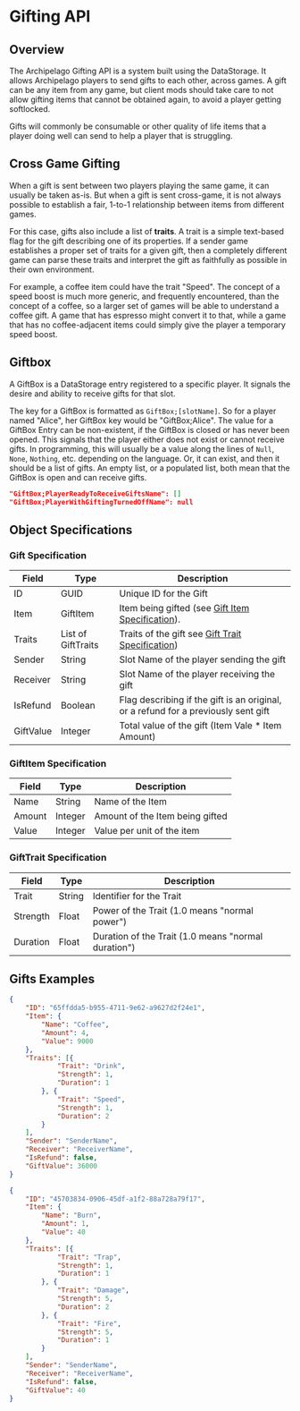 # Gifting API

## Overview

The Archipelago Gifting API is a system built using the DataStorage. It allows Archipelago players to send gifts to each other, across games.
A gift can be any item from any game, but client mods should take care to not allow gifting items that cannot be obtained again, to avoid a player getting softlocked.

Gifts will commonly be consumable or other quality of life items that a player doing well can send to help a player that is struggling.

## Cross Game Gifting

When a gift is sent between two players playing the same game, it can usually be taken as-is. But when a gift is sent cross-game, it is not always possible to establish a fair, 1-to-1 relationship between items from different games.

For this case, gifts also include a list of **traits**. A trait is a simple text-based flag for the gift describing one of its properties. If a sender game establishes a proper set of traits for a given gift, then a completely different game can parse these traits and interpret the gift as faithfully as possible in their own environment.

For example, a coffee item could have the trait "Speed". The concept of a speed boost is much more generic, and frequently encountered, than the concept of a coffee, so a larger set of games will be able to understand a coffee gift. A game that has espresso might convert it to that, while a game that has no coffee-adjacent items could simply give the player a temporary speed boost.

## Giftbox

A GiftBox is a DataStorage entry registered to a specific player. It signals the desire and ability to receive gifts for that slot.

The key for a GiftBox is formatted as `GiftBox;[slotName]`. So for a player named "Alice", her GiftBox key would be "GiftBox;Alice".
The value for a GiftBox Entry can be non-existent, if the GiftBox is closed or has never been opened. This signals that the player either does not exist or cannot receive gifts.
In programming, this will usually be a value along the lines of `Null`, `None`, `Nothing`, etc. depending on the language.
Or, it can exist, and then it should be a list of gifts. An empty list, or a populated list, both mean that the GiftBox is open and can receive gifts.

```json
"GiftBox;PlayerReadyToReceiveGiftsName": []
"GiftBox;PlayerWithGiftingTurnedOffName": null
```

## Object Specifications

### Gift Specification

| Field             | Type               | Description                                                                        |
|-------------------|--------------------|------------------------------------------------------------------------------------|
| ID                | GUID               | Unique ID for the Gift                                                             |
| Item              | GiftItem           | Item being gifted (see [Gift Item Specification](#giftitem-specification)).        |
| Traits            | List of GiftTraits | Traits of the gift see [Gift Trait Specification](#gifttrait-specification))       |
| Sender            | String             | Slot Name of the player sending the gift                                           |
| Receiver          | String             | Slot Name of the player receiving the gift                                         |
| IsRefund          | Boolean            | Flag describing if the gift is an original, or a refund for a previously sent gift |
| GiftValue         | Integer            | Total value of the gift (Item Vale \* Item Amount)                                 |

### GiftItem Specification

| Field             | Type           | Description                                                                        |
|-------------------|----------------|------------------------------------------------------------------------------------|
| Name              | String         | Name of the Item                                                                   |
| Amount            | Integer        | Amount of the Item being gifted                                                    |
| Value             | Integer        | Value per unit of the item                                                         |

### GiftTrait Specification

| Field             | Type           | Description                                                                        |
|-------------------|----------------|------------------------------------------------------------------------------------|
| Trait             | String         | Identifier for the Trait                                                           |
| Strength          | Float          | Power of the Trait (1.0 means "normal power")                                      |
| Duration          | Float          | Duration of the Trait (1.0 means "normal duration")                                |

## Gifts Examples

```json
{
	"ID": "65ffdda5-b955-4711-9e62-a9627d2f24e1",
	"Item": {
		"Name": "Coffee",
		"Amount": 4,
		"Value": 9000
	},
	"Traits": [{
			"Trait": "Drink",
			"Strength": 1,
			"Duration": 1
		}, {
			"Trait": "Speed",
			"Strength": 1,
			"Duration": 2
		}
	],
	"Sender": "SenderName",
	"Receiver": "ReceiverName",
	"IsRefund": false,
	"GiftValue": 36000
}
```
```json
{
	"ID": "45703834-0906-45df-a1f2-88a728a79f17",
	"Item": {
		"Name": "Burn",
		"Amount": 1,
		"Value": 40
	},
	"Traits": [{
			"Trait": "Trap",
			"Strength": 1,
			"Duration": 1
		}, {
			"Trait": "Damage",
			"Strength": 5,
			"Duration": 2
		}, {
			"Trait": "Fire",
			"Strength": 5,
			"Duration": 1
		}
	],
	"Sender": "SenderName",
	"Receiver": "ReceiverName",
	"IsRefund": false,
	"GiftValue": 40
}
```